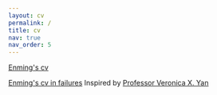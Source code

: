 ```yaml
---
layout: cv
permalink: /
title: cv
nav: true
nav_order: 5
---
```


<a href = "https://zhang-enming.github.io/assets/pdf/CV.pdf">Enming's cv</a>

<a href = "https://zhang-enming.github.io/assets/pdf/CV_in_Failures.pdf">Enming's cv in failures</a> Inspired by <a href = "https://sites.edb.utexas.edu/slam/">Professor Veronica X. Yan</a>